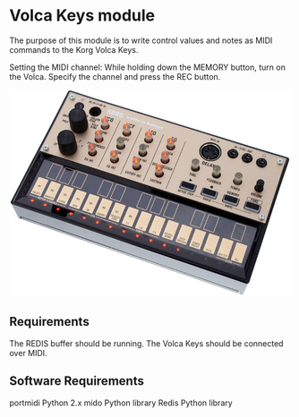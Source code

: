 Volca Keys module
=================

The purpose of this module is to write control values and notes as MIDI commands to the Korg Volca Keys.

Setting the MIDI channel: While holding down the MEMORY button, turn on the Volca. Specify the channel and press the REC button.

![VolcaKeys](./volcakeys.jpg)

## Requirements

The REDIS buffer should be running.
The Volca Keys should be connected over MIDI.

## Software Requirements

portmidi
Python 2.x
mido Python library
Redis Python library

